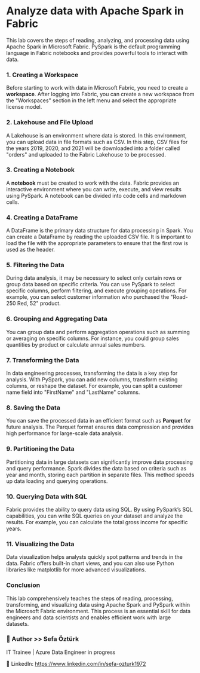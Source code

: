 # Analyze data with Apache Spark in Fabric

This lab covers the steps of reading, analyzing, and processing data using Apache Spark in Microsoft Fabric. PySpark is the default programming language in Fabric notebooks and provides powerful tools to interact with data.

### 1. Creating a Workspace
Before starting to work with data in Microsoft Fabric, you need to create a **workspace**. After logging into Fabric, you can create a new workspace from the "Workspaces" section in the left menu and select the appropriate license model.

### 2. Lakehouse and File Upload
A Lakehouse is an environment where data is stored. In this environment, you can upload data in file formats such as CSV. In this step, CSV files for the years 2019, 2020, and 2021 will be downloaded into a folder called "orders" and uploaded to the Fabric Lakehouse to be processed.

### 3. Creating a Notebook
A **notebook** must be created to work with the data. Fabric provides an interactive environment where you can write, execute, and view results using PySpark. A notebook can be divided into code cells and markdown cells.

### 4. Creating a DataFrame
A DataFrame is the primary data structure for data processing in Spark. You can create a DataFrame by reading the uploaded CSV file. It is important to load the file with the appropriate parameters to ensure that the first row is used as the header.

### 5. Filtering the Data
During data analysis, it may be necessary to select only certain rows or group data based on specific criteria. You can use PySpark to select specific columns, perform filtering, and execute grouping operations. For example, you can select customer information who purchased the "Road-250 Red, 52" product.

### 6. Grouping and Aggregating Data
You can group data and perform aggregation operations such as summing or averaging on specific columns. For instance, you could group sales quantities by product or calculate annual sales numbers.

### 7. Transforming the Data
In data engineering processes, transforming the data is a key step for analysis. With PySpark, you can add new columns, transform existing columns, or reshape the dataset. For example, you can split a customer name field into "FirstName" and "LastName" columns.

### 8. Saving the Data
You can save the processed data in an efficient format such as **Parquet** for future analysis. The Parquet format ensures data compression and provides high performance for large-scale data analysis.

### 9. Partitioning the Data
Partitioning data in large datasets can significantly improve data processing and query performance. Spark divides the data based on criteria such as year and month, storing each partition in separate files. This method speeds up data loading and querying operations.

### 10. Querying Data with SQL
Fabric provides the ability to query data using SQL. By using PySpark’s SQL capabilities, you can write SQL queries on your dataset and analyze the results. For example, you can calculate the total gross income for specific years.

### 11. Visualizing the Data
Data visualization helps analysts quickly spot patterns and trends in the data. Fabric offers built-in chart views, and you can also use Python libraries like matplotlib for more advanced visualizations.

### Conclusion
This lab comprehensively teaches the steps of reading, processing, transforming, and visualizing data using Apache Spark and PySpark within the Microsoft Fabric environment. This process is an essential skill for data engineers and data scientists and enables efficient work with large datasets.

### 👤 Author >> Sefa Öztürk
IT Trainee | Azure Data Engineer in progress

📇 LinkedIn: https://www.linkedin.com/in/sefa-ozturk1972
